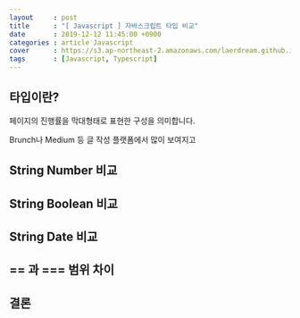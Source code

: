 ```yaml
---
layout     : post
title      : "[ Javascript ] 자바스크립트 타입 비교"
date       : 2019-12-12 11:45:00 +0900
categories : article Javascript
cover      : https://s3.ap-northeast-2.amazonaws.com/laerdream.github.io/cover/javascript.jpg
tags       : [Javascript, Typescript]
---
```



## 타입이란?

페이지의 진행률을 막대형태로 표현한 구성을 의미합니다.

Brunch나 Medium 등 글 작성 플랫폼에서 많이 보여지고


## String Number 비교


## String Boolean 비교


## String Date 비교


## == 과 === 범위 차이

## 결론

